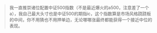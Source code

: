 
















> 我一直推崇诸位配置中证500指数（不是最近爆火的a500，注意差了一个a），我自己最大头寸也是中证500的期指ic，这个指数算是市场风格跷跷板的中间，你不用猜也不用押单边，无论哪哪涨最终都能获得一个接近中位的表现。